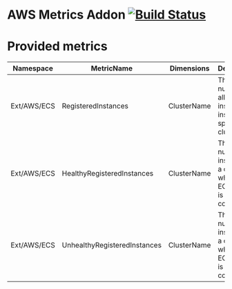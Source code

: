 # AWS Metrics Addon [![Build Status](https://travis-ci.org/trademachines/aws-metrics-addon.svg?branch=master)](https://travis-ci.org/trademachines/aws-metrics-addon)

# Provided metrics

| Namespace | MetricName | Dimensions | Description |
| --- | --- | --- | --- |
| Ext/AWS/ECS | RegisteredInstances | ClusterName | The number of all instances inside a specific cluster. |
| Ext/AWS/ECS | HealthyRegisteredInstances | ClusterName | The number of instances in a cluster where the ECS agent is connected. |
| Ext/AWS/ECS | UnhealthyRegisteredInstances | ClusterName | The number of instances in a cluster where the ECS agent is **not** connected. |
